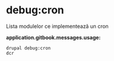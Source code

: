 # debug:cron
Lista modulelor ce implementează un cron

**application.gitbook.messages.usage:**
```
drupal debug:cron
dcr
```
